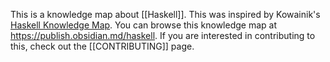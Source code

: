 This is a knowledge map about [[Haskell]]. This was inspired by Kowainik's [Haskell Knowledge Map][]. You can browse this knowledge map at <https://publish.obsidian.md/haskell>. If you are interested in contributing to this, check out the [[CONTRIBUTING]] page.

[Haskell Knowledge Map]: https://twitter.com/kowainik/status/1371511408198889478
